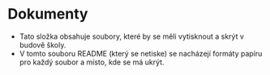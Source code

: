 # Dokumenty
- Tato složka obsahuje soubory, které by se měli vytisknout a skrýt v budově školy.
- V tomto souboru README (který se netiske) se nacházejí formáty papíru pro každý soubor a místo, kde se má ukrýt.
